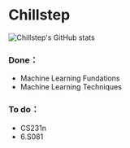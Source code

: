 # Chillstep
![Chillstep's GitHub stats](https://github-readme-stats.vercel.app/api?username=Chillstepp&bg_color=30,8360c3,2ebf91&title_color=fff&text_color=fff&show_icons=true)

### Done：
 - Machine Learning Fundations
 - Machine Learning Techniques

### To do：
 - CS231n
 - 6.S081

